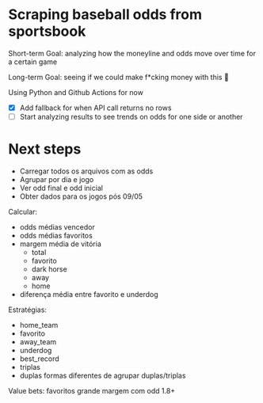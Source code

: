 # Scraping baseball odds from sportsbook

Short-term Goal: analyzing how the moneyline and odds move over time for a certain game  

Long-term Goal: seeing if we could make f*cking money with this 🤑

Using Python and Github Actions for now

- [x] Add fallback for when API call returns no rows
- [ ] Start analyzing results to see trends on odds for one side or another

# Next steps
* Carregar todos os arquivos com as odds
* Agrupar por dia e jogo
* Ver odd final e odd inicial
* Obter dados para os jogos pós 09/05
  
Calcular:
* odds médias vencedor
* odds médias favoritos
* margem média de vitória
  * total
  * favorito
  * dark horse
  * away
  * home
* diferença média entre favorito e underdog

Estratégias:
 * home_team
 * favorito
 * away_team
 * underdog
 * best_record
 * triplas
 * duplas
formas diferentes de agrupar duplas/triplas

Value bets:
favoritos grande margem com odd 1.8+

